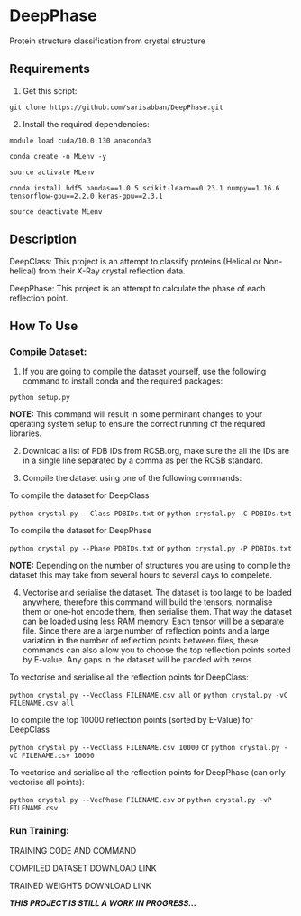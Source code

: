 # DeepPhase
 Protein structure classification from crystal structure

## Requirements
1. Get this script:

`git clone https://github.com/sarisabban/DeepPhase.git`

2. Install the required dependencies:

`module load cuda/10.0.130 anaconda3`

`conda create -n MLenv -y`

`source activate MLenv`

`conda install hdf5 pandas==1.0.5 scikit-learn==0.23.1 numpy==1.16.6 tensorflow-gpu==2.2.0 keras-gpu==2.3.1`

`source deactivate MLenv`

## Description
DeepClass: This project is an attempt to classify proteins (Helical or Non-helical) from their X-Ray crystal reflection data.

DeepPhase: This project is an attempt to calculate the phase of each reflection point.

## How To Use
### Compile Dataset:
1. If you are going to compile the dataset yourself, use the following command to install conda and the required packages:

`python setup.py`

**NOTE:** This command will result in some perminant changes to your operating system setup to ensure the correct running of the required libraries.

2. Download a list of PDB IDs from RCSB.org, make sure the all the IDs are in a single line separated by a comma as per the RCSB standard.

3. Compile the dataset using one of the following commands:

To compile the dataset for DeepClass

`python crystal.py --Class PDBIDs.txt` or `python crystal.py -C PDBIDs.txt`

To compile the dataset for DeepPhase

`python crystal.py --Phase PDBIDs.txt` or `python crystal.py -P PDBIDs.txt`

**NOTE:** Depending on the number of structures you are using to compile the dataset this may take from several hours to several days to compelete.

4. Vectorise and serialise the dataset. The dataset is too large to be loaded anywhere, therefore this command will build the tensors, normalise them or one-hot encode them, then serialise them. That way the dataset can be loaded using less RAM memory. Each tensor will be a separate file. Since there are a large number of reflection points and a large variation in the number of reflection points between files, these commands can also allow you to choose the top reflection points sorted by E-value. Any gaps in the dataset will be padded with zeros.

To vectorise and serialise all the reflection points for DeepClass:

`python crystal.py --VecClass FILENAME.csv all` or `python crystal.py -vC FILENAME.csv all`

To compile the top 10000 reflection points (sorted by E-Value) for DeepClass

`python crystal.py --VecClass FILENAME.csv 10000` or `python crystal.py -vC FILENAME.csv 10000`

To vectorise and serialise all the reflection points for DeepPhase (can only vectorise all points):

`python crystal.py --VecPhase FILENAME.csv` or `python crystal.py -vP FILENAME.csv`

### Run Training:

TRAINING CODE AND COMMAND

COMPILED DATASET DOWNLOAD LINK

TRAINED WEIGHTS DOWNLOAD LINK

***THIS PROJECT IS STILL A WORK IN PROGRESS...***
